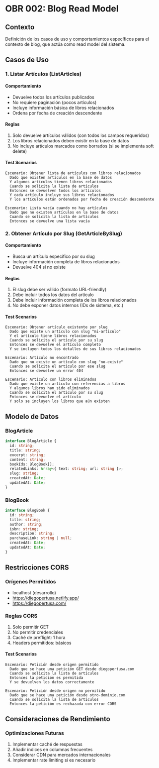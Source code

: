 # OBR 002: Blog Read Model

## Contexto
Definición de los casos de uso y comportamientos específicos para el contexto de blog, que actúa como read model del sistema.

## Casos de Uso

### 1. Listar Artículos (ListArticles)

#### Comportamiento
- Devuelve todos los artículos publicados
- No requiere paginación (pocos artículos)
- Incluye información básica de libros relacionados
- Ordena por fecha de creación descendente

#### Reglas
1. Solo devuelve artículos válidos (con todos los campos requeridos)
2. Los libros relacionados deben existir en la base de datos
3. No incluye artículos marcados como borrados (si se implementa soft delete)

#### Test Scenarios
```gherkin
Escenario: Obtener lista de artículos con libros relacionados
  Dado que existen artículos en la base de datos
  Y algunos artículos tienen libros relacionados
  Cuando se solicita la lista de artículos
  Entonces se devuelven todos los artículos
  Y cada artículo incluye sus libros relacionados
  Y los artículos están ordenados por fecha de creación descendente

Escenario: Lista vacía cuando no hay artículos
  Dado que no existen artículos en la base de datos
  Cuando se solicita la lista de artículos
  Entonces se devuelve una lista vacía
```

### 2. Obtener Artículo por Slug (GetArticleBySlug)

#### Comportamiento
- Busca un artículo específico por su slug
- Incluye información completa de libros relacionados
- Devuelve 404 si no existe

#### Reglas
1. El slug debe ser válido (formato URL-friendly)
2. Debe incluir todos los datos del artículo
3. Debe incluir información completa de los libros relacionados
4. No debe exponer datos internos (IDs de sistema, etc.)

#### Test Scenarios
```gherkin
Escenario: Obtener artículo existente por slug
  Dado que existe un artículo con slug "mi-articulo"
  Y el artículo tiene libros relacionados
  Cuando se solicita el artículo por su slug
  Entonces se devuelve el artículo completo
  Y se incluyen todos los detalles de sus libros relacionados

Escenario: Artículo no encontrado
  Dado que no existe un artículo con slug "no-existe"
  Cuando se solicita el artículo por ese slug
  Entonces se devuelve un error 404

Escenario: Artículo con libros eliminados
  Dado que existe un artículo con referencias a libros
  Y algunos libros han sido eliminados
  Cuando se solicita el artículo por su slug
  Entonces se devuelve el artículo
  Y solo se incluyen los libros que aún existen
```

## Modelo de Datos

### BlogArticle
```typescript
interface BlogArticle {
  id: string;
  title: string;
  excerpt: string;
  content: string;
  bookIds: BlogBook[];
  relatedLinks: Array<{ text: string; url: string }>;
  slug: string;
  createdAt: Date;
  updatedAt: Date;
}
```

### BlogBook
```typescript
interface BlogBook {
  id: string;
  title: string;
  author: string;
  isbn: string;
  description: string;
  purchaseLink: string | null;
  createdAt: Date;
  updatedAt: Date;
}
```

## Restricciones CORS

### Orígenes Permitidos
- localhost (desarrollo)
- https://diegopertusa.netlify.app/
- https://diegopertusa.com/

### Reglas CORS
1. Solo permitir GET
2. No permitir credenciales
3. Caché de preflight: 1 hora
4. Headers permitidos: básicos

#### Test Scenarios
```gherkin
Escenario: Petición desde origen permitido
  Dado que se hace una petición GET desde diegopertusa.com
  Cuando se solicita la lista de artículos
  Entonces la petición es permitida
  Y se devuelven los datos correctamente

Escenario: Petición desde origen no permitido
  Dado que se hace una petición desde otro-dominio.com
  Cuando se solicita la lista de artículos
  Entonces la petición es rechazada con error CORS
```

## Consideraciones de Rendimiento

### Optimizaciones Futuras
1. Implementar caché de respuestas
2. Añadir índices en columnas frecuentes
3. Considerar CDN para mercados internacionales
4. Implementar rate limiting si es necesario
